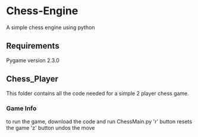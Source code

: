 # Chess-Engine
A simple chess engine using python

## Requirements
Pygame version 2.3.0

## Chess_Player
This folder contains all the code needed for a simple 2 player chess game.

### Game Info
to run the game, download the code and run ChessMain.py
'r' button resets the game
'z' button undos the move
